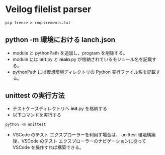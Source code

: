# Veilog filelist parser

```ps
pip freeze > requirements.txt
```
## python -m <module> 環境における lanch.json
* module と pythonPath を追加し、program を削除する。
* module には __init__.py と __main__.py が格納されているモジュール名を記載する。
* pythonPath には仮想環境ディレクトリの Python 実行ファイル名を記載する。

## unittest の実行方法
* テストケースディレクトリへ __init__.py を格納する
* 以下コマンドを実行する
```ps
python -m unittest
```
* VSCode のテスト エクスプローラーを利用す場合は、 unittest 環境構築後、VSCode のテスト エクスプローラーのナビゲーションに従って VSCode を操作すれば構築できる。